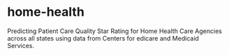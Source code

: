 # home-health
Predicting Patient Care Quality Star Rating for Home Health Care Agencies across all states using data 
from Centers for edicare and Medicaid Services.
